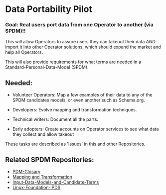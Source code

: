 # Data Portability Pilot
### Goal: Real users port data from one Operator to another (via SPDM)!!
This will allow Operators to assure users they can takeout their data *AND* import it into other Operator solutions, which should expand the market and help all Operators.  

This will also provide requirements for what terms are needed in a Standard-Personal-Data-Model (SPDM).


## Needed: 
- Volunteer Operators: Map a few examples of their data to any of the SPDM candidates models, or even another such as Schema.org.

- Developers: Evolve mapping and transformation techniques. 

- Technical writers: Document all the parts. 

- Early adopters: Create accounts on Operator services to see what data they collect and allow takeout

These tasks are described as 'Issues' in this and other Repositories.

## Related SPDM Repositories:
- [PDM-Glosary](https://github.com/standard-personal-data-model/PDM-Glossary)
- [Mapping and Transformation](https://github.com/standard-personal-data-model/Mapping-and-Transformation)
- [Input-Data-Models-and-Candidate-Terms](https://github.com/standard-personal-data-model/Input-Data-Models-and-Candidate-Terms)
- [Linux-Foundation-iPDS](https://github.com/standard-personal-data-model/Linux-Foundation-iPDS)
